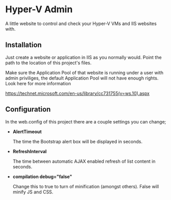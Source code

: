# Hyper-V Admin
A little website to control and check your Hyper-V VMs and IIS websites with.

## Installation
Just create a website or application in IIS as you normally would. Point the path to the location of this project's files.

Make sure the Application Pool of that website is running under a user with admin priviliges, the default Application Pool will not have enough rights. Look here for more information

https://technet.microsoft.com/en-us/library/cc731755(v=ws.10).aspx

## Configuration
In the web.config of this project there are a couple settings you can change;
* **AlertTimeout**

	The time the Bootstrap alert box will be displayed in seconds.

* **RefreshInterval**

	The time between automatic AJAX enabled refresh of list content in seconds.

* **compilation debug="false"**
	
	Change this to true to turn of minification (amongst others). False will minify JS and CSS.